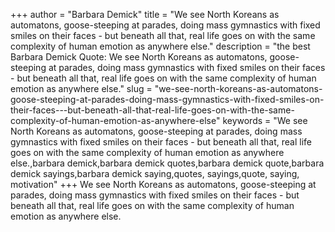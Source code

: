 +++
author = "Barbara Demick"
title = "We see North Koreans as automatons, goose-steeping at parades, doing mass gymnastics with fixed smiles on their faces - but beneath all that, real life goes on with the same complexity of human emotion as anywhere else."
description = "the best Barbara Demick Quote: We see North Koreans as automatons, goose-steeping at parades, doing mass gymnastics with fixed smiles on their faces - but beneath all that, real life goes on with the same complexity of human emotion as anywhere else."
slug = "we-see-north-koreans-as-automatons-goose-steeping-at-parades-doing-mass-gymnastics-with-fixed-smiles-on-their-faces---but-beneath-all-that-real-life-goes-on-with-the-same-complexity-of-human-emotion-as-anywhere-else"
keywords = "We see North Koreans as automatons, goose-steeping at parades, doing mass gymnastics with fixed smiles on their faces - but beneath all that, real life goes on with the same complexity of human emotion as anywhere else.,barbara demick,barbara demick quotes,barbara demick quote,barbara demick sayings,barbara demick saying,quotes, sayings,quote, saying, motivation"
+++
We see North Koreans as automatons, goose-steeping at parades, doing mass gymnastics with fixed smiles on their faces - but beneath all that, real life goes on with the same complexity of human emotion as anywhere else.
